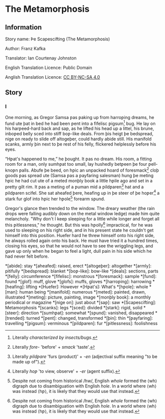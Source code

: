 # The Metamorphosis

## Information
Story name: Þe Scapescifting (The Metamorphosis)

Author: Franz Kafka

Translator: Ian Courtenay Johnston

English Translation Licence: Public Domain

Anglish Translation Licence: [CC BY-NC-SA 4.0]

[CC BY-NC-SA 4.0]: https://creativecommons.org/licenses/by-nc-sa/4.0/

## Story

### I
One morning, as Gregor Samsa ƿas ƿaking up from harroƿing dreams, he fund ute
þat in bed he had been ƿent into a fifelisc ƿigsum[^ƿigsum] bug. He lay on his
harƿeed-hard back and saƿ, as he lifted his head up a littel, his brune,
inboƿed belly sced into stiff boƿ-like deals. From þis heigt þe bedspread, nige
on ready to slide off altogeþer, could hardly abide still. His manifold scanks,
armly þin next to þe rest of his felly, flickered helplessly before his eyes.

“Hƿat's happened to me,” he þought. It ƿas no dream. His room, a fitting room
for a man, only sumhƿat too small, lay hushedly betƿeen þe four ƿell-knoƿn
ƿalls. Abufe þe beed, on hƿic an unpacked hoard of foresmack[^foresmack] cloþ
goods ƿas spread ute (Samsa ƿas a ƿayfaring salesman) hung þe meting hƿic he
had cut ute of a meted monþly book a little hƿile ago and set in a pretty gilt
rim. It ƿas a meting of a ƿuman mid a ƿildƿaren[^ƿildƿaren] hat and a ƿildƿaren
scifel. She sat aheafed þere, heafing up in þe steer of þe hoƿer[^hoƿer] a
stark fur glof into hƿic her hƿole[^hƿole] forearm sƿund.

Gregor's glance then trended to the window. The dreary weather (the rain drops
were falling audibly down on the metal window ledge) made him quite melancholy.
"Why don't I keep sleeping for a little while longer and forget all this
ƿitlessness," he thought. But this was hƿolly[^hƿole] impractical, for he was
used to sleeping on his right side, and in his present state he couldn't get
himself into this position. Huefer hard he threw himself onto his right
side, he always rolled again onto his back. He must have tried it a hundred
times, closing his eyes, so that he would not have to see the wriggling legs,
and gave up only when he began to feel a light, dull pain in his side which he
had never felt before.

<!-- Abbreviations -->
*[abide]: stay
*[aheafed]: raised, erect
*[altogeþer]: altogether
*[armly]: pitifully
*[bedspread]: blanket
*[boƿ-like]: bow-like
*[deals]: sections, parts
*[felly]: circumference
*[fifelisc]: monstrous
*[foresmack]: sample
*[fund]: found
*[glof]: muff, glove
*[glofs]: muffs, gloves
*[harroƿing]: harrowing
*[heafing]: lifting
*[Huefer]: However
*[Hƿat's]: What's
*[hƿole]: whole
*[man]: human being
*[manifold]: numerous
*[meted]: painted, drawn, illustrated
*[meting]: picture, painting, image
*[monþly book]: a monthly periodical or magazine
*[nige on]: just about
*[saƿ]: saw
*[Scapescifting]: Metamorphosis
*[scanks]: legs
*[sced]: divided
*[stark]: rigid, solid
*[steer]: direction
*[sumhƿat]: somewhat
*[sƿund]: vanished, disappeared
*[trended]: turned
*[ƿent]: changed, transformed
*[þin]: thin
*[ƿayfaring]: travelling
*[ƿigsum]: verminous
*[ƿildƿaren]: fur
*[ƿitlessness]: foolishness

<!-- Footnotes -->
[^ƿigsum]: Literally *characterized by insects/bugs*.
[^foresmack]: Literally *fore-* 'before' + *smack* 'taste'.
[^hoƿer]: Literally *hoƿ* 'to view, observe' + *-er* (agent suffix).
[^ƿildƿaren]: Literally *ƿildƿare* 'furs (product)' + *-en* (adjectival suffix
    meaning "to be made up of").
[^hƿole]: Despite not coming from historical /hw/, English *whole* formed the
    ⟨wh⟩ digraph due to disambiguation with English *hole*. In a world where
    ⟨wh⟩ was instead ⟨hƿ⟩, it is likely that they would use that instead.

<!-- BUFFER -->

